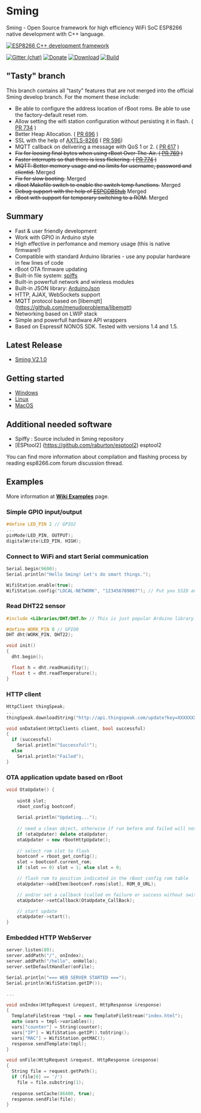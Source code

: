 # Sming
Sming - Open Source framework for high efficiency WiFi SoC ESP8266 native development with C++ language.

[![ESP8266 C++ development framework](https://github.com/SmingHub/Sming/wiki/images/small/combine.png)](https://github.com/SmingHub/Sming/wiki/examples)

[![Gitter (chat)](https://badges.gitter.im/Join%20Chat.svg)](https://gitter.im/SmingHub/Sming?utm_source=badge&utm_medium=badge&utm_campaign=pr-badge)
[![Donate](http://img.shields.io/paypal/donate.png?color=yellow)](https://www.paypal.com/cgi-bin/webscr?cmd=_donations&business=WAQ8XDHCKU3PL&lc=US&item_name=Sming%20Framework%20development&item_number=sming&currency_code=USD&bn=PP%2dDonationsBF%3abtn_donateCC_LG%2egif%3aNonHosted)
[![Download](https://img.shields.io/badge/download-~1.7M-orange.svg)](https://github.com/SmingHub/Sming/releases/latest)
[![Build](https://travis-ci.org/slaff/Sming.svg?branch=tasty)](https://travis-ci.org/slaff/Sming)

## "Tasty" branch
This branch contains all "tasty" features that are not merged into the official Sming develop branch.
For the moment these include:
- Be able to configure the address location of rBoot roms. Be able to use the factory-default reset rom.
- Allow setting the wifi station configuration without persisting it in flash. ( [PR 734](https://github.com/SmingHub/Sming/pull/734) )
- Better Heap Allocation. ( [PR 696](https://github.com/SmingHub/Sming/pull/696) )
- SSL with the help of [AXTLS-8266](https://github.com/igrr/axtls-8266) ( [PR 596](https://github.com/SmingHub/Sming/pull/596))
- MQTT callback on delivering a message with QoS 1 or 2. ( [PR 617](https://github.com/SmingHub/Sming/pull/617) )
- ~~Fix for loosing final bytes when using rBoot Over-The-Air. ( [PR 769](https://github.com/SmingHub/Sming/pull/769) )~~
- ~~Faster interrupts so that there is less flickering. ( [PR 774](https://github.com/SmingHub/Sming/pull/774) )~~
- ~~MQTT: Better memory usage and no limits for username, password and clientid.~~ Merged 
- ~~Fix for slow booting.~~ Merged
- ~~rBoot Makefile switch to enable the switch temp functions.~~ Merged
- ~~Debug support with the help of [ESPGDBStub](https://github.com/espressif/esp-gdbstub)~~ Merged
- ~~rBoot with support for temporary switching to a ROM.~~ Merged

## Summary
* Fast & user friendly development
* Work with GPIO in Arduino style
* High effective in perfomance and memory usage (this is native firmware!)
* Compatible with standard Arduino libraries - use any popular hardware in few lines of code
* rBoot OTA firmware updating
* Built-in file system: [spiffs](https://github.com/pellepl/spiffs)
* Built-in powerfull network and wireless modules
* Built-in JSON library: [ArduinoJson](https://github.com/bblanchon/ArduinoJson)
* HTTP, AJAX, WebSockets support
* MQTT protocol based on [libemqtt] (https://github.com/menudoproblema/libemqtt)
* Networking based on LWIP stack
* Simple and powerfull hardware API wrappers
* Based on Espressif NONOS SDK. Tested with versions 1.4 and 1.5. 

## Latest Release
- [Sming V2.1.0](https://github.com/SmingHub/Sming/releases/tag/2.1.0)

## Getting started
- [Windows](https://github.com/SmingHub/Sming/wiki/Windows-Quickstart)
- [Linux](https://github.com/SmingHub/Sming/wiki/Linux-Quickstart)
- [MacOS](https://github.com/SmingHub/Sming/wiki/MacOS-Quickstart)

## Additional needed software 
- Spiffy  : Source included in Sming repository
- [ESPtool2] (https://github.com/raburton/esptool2) esptool2 

You can find more information about compilation and flashing process by reading esp8266.com forum discussion thread.

## Examples
More information at **[Wiki Examples](https://github.com/SmingHub/Sming/wiki/examples)** page.

### Simple GPIO input/output
```c++
#define LED_PIN 2 // GPIO2
...
pinMode(LED_PIN, OUTPUT);
digitalWrite(LED_PIN, HIGH);
```

### Connect to WiFi and start Serial communication
```c++
Serial.begin(9600);
Serial.println("Hello Sming! Let's do smart things.");

WifiStation.enable(true);
WifiStation.config("LOCAL-NETWORK", "123456789087"); // Put you SSID and Password here
```

### Read DHT22 sensor
```c++
#include <Libraries/DHT/DHT.h> // This is just popular Arduino library!

#define WORK_PIN 0 // GPIO0
DHT dht(WORK_PIN, DHT22);

void init()
{
  dht.begin();

  float h = dht.readHumidity();
  float t = dht.readTemperature();
}
```

### HTTP client
```c++
HttpClient thingSpeak;
...
thingSpeak.downloadString("http://api.thingspeak.com/update?key=XXXXXXX&field1=" + String(sensorValue), onDataSent);

void onDataSent(HttpClient& client, bool successful)
{
  if (successful)
    Serial.println("Successful!");
  else
    Serial.println("Failed");
}
```

### OTA application update based on rBoot
```c++
void OtaUpdate() {
	
	uint8 slot;
	rboot_config bootconf;
	
	Serial.println("Updating...");
	
	// need a clean object, otherwise if run before and failed will not run again
	if (otaUpdater) delete otaUpdater;
	otaUpdater = new rBootHttpUpdate();
	
	// select rom slot to flash
	bootconf = rboot_get_config();
	slot = bootconf.current_rom;
	if (slot == 0) slot = 1; else slot = 0;

	// flash rom to position indicated in the rBoot config rom table
	otaUpdater->addItem(bootconf.roms[slot], ROM_0_URL);

	// and/or set a callback (called on failure or success without switching requested)
	otaUpdater->setCallback(OtaUpdate_CallBack);

	// start update
	otaUpdater->start();
}
```

### Embedded HTTP WebServer
```c++
server.listen(80);
server.addPath("/", onIndex);
server.addPath("/hello", onHello);
server.setDefaultHandler(onFile);

Serial.println("=== WEB SERVER STARTED ===");
Serial.println(WifiStation.getIP());

...

void onIndex(HttpRequest &request, HttpResponse &response)
{
  TemplateFileStream *tmpl = new TemplateFileStream("index.html");
  auto &vars = tmpl->variables();
  vars["counter"] = String(counter);
  vars["IP"] = WifiStation.getIP().toString();
  vars["MAC"] = WifiStation.getMAC();
  response.sendTemplate(tmpl);
}

void onFile(HttpRequest &request, HttpResponse &response)
{
  String file = request.getPath();
  if (file[0] == '/')
    file = file.substring(1);
    
  response.setCache(86400, true);
  response.sendFile(file);
}
```
